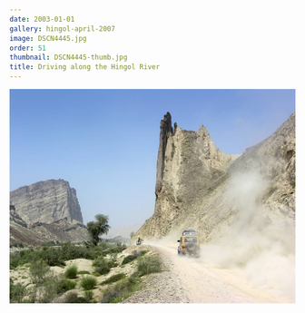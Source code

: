 ```yaml
---
date: 2003-01-01
gallery: hingol-april-2007
image: DSCN4445.jpg
order: 51
thumbnail: DSCN4445-thumb.jpg
title: Driving along the Hingol River
---
```


![Driving along the Hingol River](./DSCN4445.jpg)